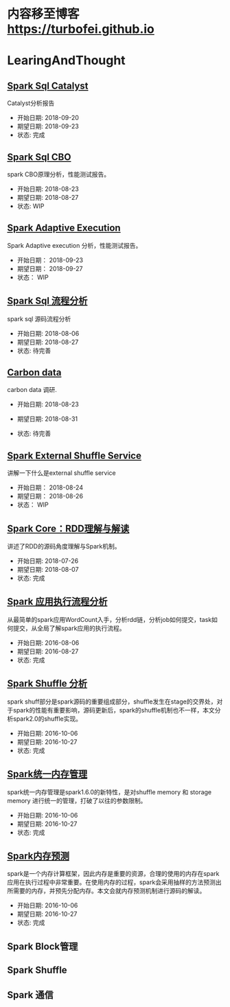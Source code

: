 # 内容移至博客 https://turbofei.github.io

# LearingAndThought

## [Spark Sql Catalyst](./Spark/spark-sql-catalyst.md)

Catalyst分析报告

- 开始日期: 2018-09-20
- 期望日期: 2018-09-23
- 状态:  完成

## [Spark Sql CBO](./Spark/spark-sql-cbo.md)

spark CBO原理分析，性能测试报告。

- 开始日期: 2018-08-23
- 期望日期: 2018-08-27
- 状态:  WIP

## [Spark Adaptive Execution](./Spark/spark-adaptive-execution.md)

Spark Adaptive execution 分析，性能测试报告。

- 开始日期： 2018-09-23
- 期望日期： 2018-09-27
- 状态： WIP

## [Spark Sql 流程分析](./Spark/Spark-Sql-Analysis.md)

spark sql 源码流程分析
- 开始日期: 2018-08-06
- 期望日期: 2018-08-27
- 状态:  待完善

## [Carbon data](./Spark/carbon-data.md)

carbon data 调研.
- 开始日期: 2018-08-23

- 期望日期: 2018-08-31

- 状态:  待完善

## [Spark External Shuffle Service](./Spark/external-shuffle-service.md)

讲解一下什么是external shuffle service

- 开始日期： 2018-08-24
- 期望日期： 2018-08-26
- 状态： WIP




## [Spark Core：RDD理解与解读](https://netease-bigdata.github.io/ne-spark-courseware/slides/spark_core/rdd_basics.html#1)

讲述了RDD的源码角度理解与Spark机制。
- 开始日期: 2018-07-26
- 期望日期: 2018-08-07
- 状态: 完成


## [Spark 应用执行流程分析](./Spark/spark应用执行流程.md)

从最简单的spark应用WordCount入手，分析rdd链，分析job如何提交，task如何提交，从全局了解spark应用的执行流程。

- 开始日期: 2016-08-06
- 期望日期: 2016-08-27
- 状态:  完成

## [Spark Shuffle 分析](./Spark/spark源码分析Shuffle实现.md)
spark shuff部分是spark源码的重要组成部分，shuffle发生在stage的交界处，对于spark的性能有重要影响，源码更新后，spark的shuffle机制也不一样，本文分析spark2.0的shuffle实现。
- 开始日期: 2016-10-06
- 期望日期: 2016-10-27
- 状态:  完成

## [Spark统一内存管理](./Spark/spark统一内存管理.md)
spark统一内存管理是spark1.6.0的新特性，是对shuffle memory 和 storage memory 进行统一的管理，打破了以往的参数限制。
- 开始日期: 2016-10-06
- 期望日期: 2016-10-27
- 状态:  完成

## [Spark内存预测](./Spark/spark内存预测.md)
spark是一个内存计算框架，因此内存是重要的资源，合理的使用的内存在spark应用在执行过程中非常重要。在使用内存的过程，spark会采用抽样的方法预测出所需要的内存，并预先分配内存。本文会就内存预测机制进行源码的解读。
- 开始日期: 2016-10-06
- 期望日期: 2016-10-27
- 状态:  完成


## Spark Block管理



## Spark Shuffle



## Spark 通信

